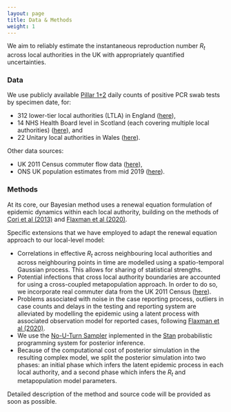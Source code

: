 ```yaml
---
layout: page
title: Data & Methods
weight: 1
---
```


We aim to reliably estimate the instantaneous reproduction number $R_t$ across local authorities in the UK with appropriately quantified uncertainties.

### Data

We use publicly available [Pillar 1+2](https://www.gov.uk/government/publications/coronavirus-covid-19-scaling-up-testing-programmes) 
daily counts of positive PCR swab tests by specimen date, for:
*   312 lower-tier local authorities (LTLA) in England 
([here](https://coronavirus.data.gov.uk)),
*   14 NHS Health Board level in Scotland (each covering multiple local authorities)
([here](https://www.gov.scot/publications/coronavirus-covid-19-daily-data-for-scotland/)), and
*   22 Unitary local authorities in Wales ([here](https://phw.nhs.wales/topics/latest-information-on-novel-coronavirus-covid-19/)).

Other data sources:
* UK 2011 Census commuter flow data ([here](https://www.statistics.digitalresources.jisc.ac.uk)),
* ONS UK population estimates from mid 2019 ([here](https://www.ons.gov.uk/peoplepopulationandcommunity/populationandmigration/populationestimates/datasets/populationestimatesforukenglandandwalesscotlandandnorthernireland)).


### Methods

At its core, our Bayesian method uses a renewal equation formulation of epidemic dynamics 
within each local authority, 
building on the methods of [Cori et al (2013)](https://doi.org/10.1093/aje/kwt133) and 
[Flaxman et al (2020)](https://www.nature.com/articles/s41586-020-2405-7).

Specific extensions that we have employed to adapt the renewal equation approach to our local-level model:
*   Correlations in effective $R_t$ across neighbouring local authorities and across neighbouring points in time are modelled using a spatio-temporal Gaussian process. This allows for sharing of statistical strengths.
*   Potential infections that cross local authority boundaries are accounted for using a cross-coupled metapopulation approach. In order to do so, we incorporate real commuter data from the UK 2011 Census ([here](https://www.statistics.digitalresources.jisc.ac.uk)).
*   Problems associated with noise in the case reporting process, outliers in case counts and delays in the testing and reporting system are alleviated by modelling the epidemic using a latent process with associated observation model for reported cases, following [Flaxman et al (2020)](https://www.nature.com/articles/s41586-020-2405-7).
*   We use the [No-U-Turn Sampler](https://arxiv.org/abs/1111.4246) inplemented in the [Stan](https://mc-stan.org/) probabilistic programming system for posterior inference.
*   Because of the computational cost of posterior simulation in the resulting complex model, 
we split the posterior simulation into two phases: 
an initial phase which infers the latent epidemic process in each local authority, 
and a second phase which infers the $R_t$ and metapopulation model parameters.

Detailed description of the method and source code will be provided as soon as possible.


